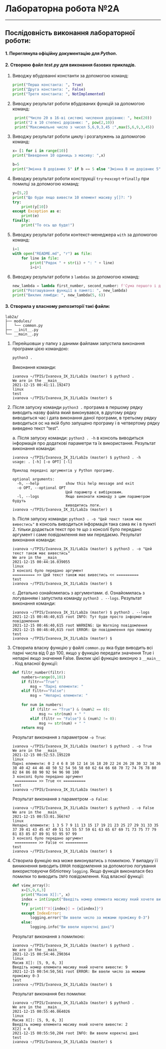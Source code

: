 # **Лабораторна робота №2А**
---
## Послідовність виконання лабораторної роботи:
#### 1. Переглянула офіційну документацію для ***Python***.
#### 2. Створюю файл ***test.py*** для виконання базових прикладів.
1. Виводжу вбудованні константи за допомогою команд:

    ```python
    print("Перша константа: ", True)
    print("Друга константа: ", False)
    print("Третя константа: ", NotImplemented)
    ```
1. Виводжу результат роботи вбудованих функцій за допомогою команд:
   ```python
    print("Число 20 в 16-ві системі числення дорівнює: ", hex(20))
    print("2 в 10 степені дорівнює: ", pow(2,10))
    print("Максимальне число з чисел 5,6,9,3,45 :",max(5,6,9,3,45))
    ```
1. Виводжу результат роботи циклу і розгалужень за допомогою команд:
    ```python
    x= [1 for i in range(10)]
    print("Виведення 10 одиниць з масиву: ",x)

    b=5
    print("Змінна B дорівнює 5" if b == 5 else "Змінна B не дорівнює 5")
    ```
1. Виводжу результат роботи конструкції `try`->`except`->`finally` при помилці за допомогою команд:
    ```python
    y=[5,2]
    print("Що буде якщо вивести 10 елемент масиву y[]?: ")
    try:
        print(y[10])
    except Exception as e:
        print(e)
    finally:
        print("То ось що буде!")
    ```
1. Виводжу результат роботи контекст-менеджера `with` за допомогою команд:
    ```python
    i=1
    with open("README.md", "r") as file:
        for line in file:
            print("Рядок " + str(i) + ": " + line)
            i=i+1
    ```
1. Виводжу результат роботи з `lambdas` за допомогою команд:
    ```python
    new_lambda = lambda first_number, second_number: f'Сума першого і другого числа дорівнює {first_number + second_number}'
    print("Розташування функції в памяті: ", new_lambda)
    print("Виклик лямбди: ", new_lambda(5, 6))
    ```
#### 3. Створила у власному рипозиторії такі файли:
   ```text
   lab2a/
   ├── modules/
   │   └── common.py
   ├── __init__.py
   └── __main__.py
   ```
1. Перейшовши у папку з даними файлами запустила виконання програми цією командою:

    ```sh
    python3 .
    ```
    Виконання команди:
    ```text
    ivanova ~/TPIS/Ivanova_IK_31/Lab2a (master) $ python3 .
    We are in the __main__
    2021-12-15 00:41:11.192473
    linux
    test
    ivanova ~/TPIS/Ivanova_IK_31/Lab2a (master) $ 
    ```
1. Після запуску команди `python3 .` програма в першому рядку виводить назву файла який виконувався, в другому рядку виводиться час і дата виконання даної програми, в третьому рядку виводиться ос на якій було запущено програму і в четвертому рядку виведено текст "test".

    a. Після запуску команди: `python3 . -h` в консоль виводиться інформація про додаткові параметри та їх використання. Результат виконання команди:
    ```text
    ivanova ~/TPIS/Ivanova_IK_31/Lab2a (master) $ python3 . -h
    usage: . [-h] [-o OPT] [-l]

    Приклад передачі аргументів у Python програму.

    optional arguments:
      -h, --help            show this help message and exit
      -o OPT, --optional OPT
                            Цей параметр є вибірковим.
      -l, --logs            Якщо виконати команду з цим параметром будуть
                            виводитись логи.
    ivanova ~/TPIS/Ivanova_IK_31/Lab2a (master) $ 
    ```
    
    b. Після запуску команди: `python3 . -o "Цей текст також має вивестись"` в консоль виводиться інформація така сама як і в пункті 2. тільки додається текст про те що з консолї було передано аргумент і саме повідомлення яке ми передаємо. Результат виконання команди:
    ```text
    ivanova ~/TPIS/Ivanova_IK_31/Lab2a (master) $ python3 . -o "Цей текст також має вивестись"
    We are in the __main__
    2021-12-15 00:44:16.039055
    linux
    З консолі було передано аргумент
    ========== >> Цей текст також має вивестись << ==========
    test
    ivanova ~/TPIS/Ivanova_IK_31/Lab2a (master) $ 
    ```
    c. Детально ознайомилась з аргументами.
    d. Ознайомилась з логуванням і запустила команду `python3 . --logs`.
    Результат виконання команди:
    ```text
    ivanova ~/TPIS/Ivanova_IK_31/Lab2a (master) $ python3 . --logs
    2021-12-15 00:46:40,615 root INFO: Тут буде просто інформативне повідомлення
    2021-12-15 00:46:40,615 root WARNING: Це Warning повідомлення
    2021-12-15 00:46:40,615 root ERROR: Це повідомлення про помилку
    test
    ivanova ~/TPIS/Ivanova_IK_31/Lab2a (master) $ 
    ```
1. Створила власну функцію у файлі `common.py` яка буде виводить всі парні числа від 0 до 100,  якщо у функцію передати значення True і непарні якщо значення False. Виклик цієї функцію виконую з `__main__` .
Код власної функції:
    ```python
    def filtr_number(filtr):
        numbers=range(0,101)
        if filtr=="True":
    	    msg = "Парні елементи: " 
        elif filtr=="False":
    	    msg = "Непарні елементи: "
    	    
        for num in numbers:
        	if (filtr == "True") & (num%2 == 0):
        	    msg += str(num) + " "
        	elif (filtr == "False") & (num%2 != 0):
        	    msg += str(num) + " "
        return msg
    ```
    Результат виконання з параметром `-o True`:
    ```text
    ivanova ~/TPIS/Ivanova_IK_31/Lab2a (master) $ python3 . -o True
    We are in the __main__
    2021-12-15 00:52:53.195220
    linux
    Парні елементи: 0 2 4 6 8 10 12 14 16 18 20 22 24 26 28 30 32 34 36 38 40 42 44 46 48 50 52 54 56 58 60 62 64 66 68 70 72 74 76 78 80 82 84 86 88 90 92 94 96 98 100 
    З консолі було передано аргумент
     ========== >> True << ==========
    test
    ivanova ~/TPIS/Ivanova_IK_31/Lab2a (master) $ 
    ```
    Результат виконання з параметром `-o False`:
    ```text
    ivanova ~/TPIS/Ivanova_IK_31/Lab2a (master) $ python3 . -o False
    We are in the __main__
    2021-12-15 00:53:01.366747
    linux
    Непарні елементи: 1 3 5 7 9 11 13 15 17 19 21 23 25 27 29 31 33 35 37 39 41 43 45 47 49 51 53 55 57 59 61 63 65 67 69 71 73 75 77 79 81 83 85 87 89 91 93 95 97 99 
    З консолі було передано аргумент
     ========== >> False << ==========
    test
    ivanova ~/TPIS/Ivanova_IK_31/Lab2a (master) $ 
    ```
1. Створила функцію яка може виконуватись з помилкою. У випадку її виникнення виводить `ERROR` повідомлення за допомогою логування використовуючи бібліотеку `logging`. Якщо функція виконалася без помилки то виводить `INFO` повідомлення.
Код власної функції:
    ```python
    def view_array():
        x=[5,9,6,3]
        print("Масив X[]:", x)
        index = int(input("Введіть номер елемента масиву який хочете вивести: "))
        try:
        	print(f"X[{index}] = {x[index]}")
        except IndexError:
            logging.error("Ви ввели число за межами проміжку 0-3")
        else:
        	logging.info("Ви ввели коректні дані")
    ```
    Результат виконання з помилкою:
    ```text
    ivanova ~/TPIS/Ivanova_IK_31/Lab2a (master) $ python3 .
    We are in the __main__
    2021-12-15 00:54:46.290364
    linux
    Масив X[]: [5, 9, 6, 3]
    Введіть номер елемента масиву який хочете вивести: 9
    2021-12-15 00:54:50,561 root ERROR: Ви ввели число за межами проміжку 0-3
    test
    ivanova ~/TPIS/Ivanova_IK_31/Lab2a (master) $ 
    ```
    Результат виконання без помилки:
    ```text
    ivanova ~/TPIS/Ivanova_IK_31/Lab2a (master) $ python3 .
    We are in the __main__
    2021-12-15 00:55:46.064026
    linux
    Масив X[]: [5, 9, 6, 3]
    Введіть номер елемента масиву який хочете вивести: 2
    X[2] = 6
    2021-12-15 00:55:50,204 root INFO: Ви ввели коректні дані
    test
    ivanova ~/TPIS/Ivanova_IK_31/Lab2a (master) $ 
    ```
